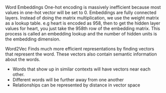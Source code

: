 Word Embeddings
One-hot encoding is massively inefficient because most values in one-hot vector will be set to 0. Embeddings are fully connected layers. 
Instead of doing the matrix multiplication, we use the weight matrix as a lookup table. e.g heart is encoded as 958, then to get the hidden layer values for heart, you just take the 958th row of the embedding matrix. This process is called an embedding lookup and the number of hidden units is the embedding dimension.


Word2Vec
Finds much more efficient representations by finding vectors that represent the word. These vectors also contain semantic information about the words.
*  Words that show up in similar contexts will have vectors near each other. 
* Different words will be further away from one another
* Relationships can be represented by distance in vector space
